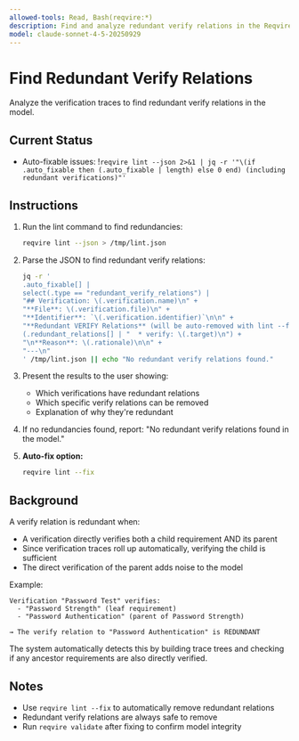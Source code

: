 ```yaml
---
allowed-tools: Read, Bash(reqvire:*)
description: Find and analyze redundant verify relations in the Reqvire model
model: claude-sonnet-4-5-20250929
---
```


# Find Redundant Verify Relations

Analyze the verification traces to find redundant verify relations in the model.

## Current Status

- Auto-fixable issues: !`reqvire lint --json 2>&1 | jq -r '"\(if .auto_fixable then (.auto_fixable | length) else 0 end) (including redundant verifications)"'`

## Instructions

1. Run the lint command to find redundancies:
   ```bash
   reqvire lint --json > /tmp/lint.json
   ```

2. Parse the JSON to find redundant verify relations:
   ```bash
   jq -r '
   .auto_fixable[] |
   select(.type == "redundant_verify_relations") |
   "## Verification: \(.verification.name)\n" +
   "**File**: \(.verification.file)\n" +
   "**Identifier**: `\(.verification.identifier)`\n\n" +
   "**Redundant VERIFY Relations** (will be auto-removed with lint --fix):\n" +
   (.redundant_relations[] | "  * verify: \(.target)\n") +
   "\n**Reason**: \(.rationale)\n\n" +
   "---\n"
   ' /tmp/lint.json || echo "No redundant verify relations found."
   ```

3. Present the results to the user showing:
   - Which verifications have redundant relations
   - Which specific verify relations can be removed
   - Explanation of why they're redundant

4. If no redundancies found, report: "No redundant verify relations found in the model."

5. **Auto-fix option:**
   ```bash
   reqvire lint --fix
   ```

## Background

A verify relation is redundant when:
- A verification directly verifies both a child requirement AND its parent
- Since verification traces roll up automatically, verifying the child is sufficient
- The direct verification of the parent adds noise to the model

Example:
```
Verification "Password Test" verifies:
  - "Password Strength" (leaf requirement)
  - "Password Authentication" (parent of Password Strength)

→ The verify relation to "Password Authentication" is REDUNDANT
```

The system automatically detects this by building trace trees and checking if any ancestor requirements are also directly verified.

## Notes

- Use `reqvire lint --fix` to automatically remove redundant relations
- Redundant verify relations are always safe to remove
- Run `reqvire validate` after fixing to confirm model integrity
